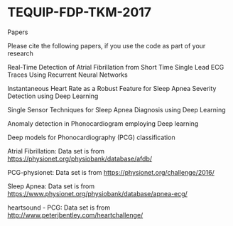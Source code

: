 # TEQUIP-FDP-TKM-2017

Papers

Please cite the following papers, if you use the code as part of your research

Real-Time Detection of Atrial Fibrillation from Short Time Single Lead ECG Traces Using Recurrent Neural Networks

Instantaneous Heart Rate as a Robust Feature for Sleep Apnea Severity Detection using Deep Learning

Single Sensor Techniques for Sleep Apnea Diagnosis using Deep Learning

Anomaly detection in Phonocardiogram employing Deep learning

Deep models for Phonocardiography (PCG) classification

Atrial Fibrillation: Data set is from https://physionet.org/physiobank/database/afdb/

PCG-physionet: Data set is from https://physionet.org/challenge/2016/

Sleep Apnea: Data set is from https://www.physionet.org/physiobank/database/apnea-ecg/

heartsound - PCG: Data set is from http://www.peterjbentley.com/heartchallenge/
